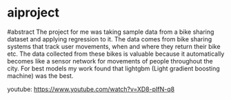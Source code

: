 # aiproject

#abstract
The project for me was taking sample data from a bike sharing dataset and applying regression to it. The data comes from bike sharing systems that track user movements, when and where they return their bike etc. The data collected from these bikes is valuable because it automatically becomes like a sensor network for movements of people throughout the city. For best models my work found that lightgbm (Light gradient boosting machine) was the best.


youtube:
https://www.youtube.com/watch?v=XD8-pIfN-q8
